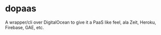 # dopaas
A wrapper/cli over DigitalOcean to give it a PaaS like feel, ala Zeit, Heroku, Firebase, GAE, etc.
